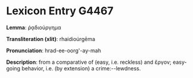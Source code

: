 # Lexicon Entry G4467

**Lemma**: ῥᾳδιούργημα

**Transliteration (xlit)**: rhaidioúrgēma

**Pronunciation**: hrad-ee-oorg'-ay-mah

**Description**:
from a comparative of  (easy, i.e. reckless) and ἔργον; easy-going behavior, i.e. (by extension) a crime:--lewdness.
